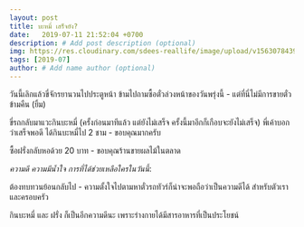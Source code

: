 ```yaml
---
layout: post
title: บะหมี่ เสร็จยัง?
date:   2019-07-11 21:52:04 +0700
description: # Add post description (optional)
img: https://res.cloudinary.com/sdees-reallife/image/upload/v1563078439/20190711_190614-COLLAGE.jpg # Add image post (optional)
tags: [2019-07]
author: # Add name author (optional)
---
```

วันนี้เลิกแล้วขี่จักรยานวนไปประตูหน้า ข้ามไปถามซื้อตั๋วล่วงหน้าของวันพรุ่งนี้ - แต่ที่นี่ไม่มีการขายตั๋วข้ามคืน (ยิ้ม)

ขี่รถกลับมาแวะกินบะหมี่ (ครั้งก่อนมาทีแล้ว แต่ยังไม่เสร็จ ครั้งนี้มาอีกก็เกือบจะยังไม่เสร็จ) พี่เค้าบอกว่าเสร็จพอดี ได้กินบะหมี่ไป 2 ชาม - ขอบคุณมากครับ

ซื้อฝรั่งกลับหอด้วย 20 บาท - ขอบคุณร้านขายผลไม้ในตลาด

<i class="fa fa-child" style="color:plum"></i>

*ความดี ความมีน้ำใจ การที่ได้ช่วยเหลือใครในวันนี้*:

ต้องทบทวนย้อนกลับไป - ความตั้งใจไปตามหาตั๋วรถทัวร์ก็น่าจะพอถือว่าเป็นความดีได้ สำหรับตัวเราและครอบครัว

กินบะหมี่ และ ฝรั่ง ก็เป็นอีกความดีนะ เพราะร่างกายได้มีสารอาหารที่เป็นประโยชน์
